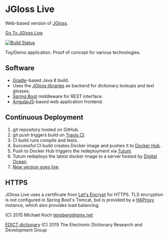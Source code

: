 JGloss Live
===========

Web-based version of [JGloss](http://jgloss.sf.net/).

<a href="https://jgloss.appname.space/">Go To JGloss Live</a>

[![Build Status](https://travis-ci.org/tensberg/jgloss-live.svg?branch=master)](https://travis-ci.org/tensberg/jgloss-live)

Toy/Demo application. Proof of concept for various technologies. 

Software
--------

* [Gradle](http://gradle.org/)-based Java 8 build.
* Uses the [JGloss libraries](https://github.com/tensberg/jgloss-mirror) as backend for dictionary lookups and text glosses.
* [Spring Boot](http://projects.spring.io/spring-boot/) middleware for REST interface.
* [AngularJS](https://angularjs.org/)-based web application frontend.

Continuous Deployment
---------------------

1. git repository hosted on GitHub.
2. git push triggers build on [Travis CI](https://travis-ci.org/tensberg/jgloss-live).
3. CI build runs compile and tests.
4. Successful CI build creates Docker image and pushes it to [Docker Hub](https://hub.docker.com/r/tensberg/jgloss-live/).
5. Push to Docker Hub triggers the redeployment via [Tutum](https://www.tutum.co/).
6. Tutum redeploys the latest docker image to a server hosted by [Digital Ocean](http://www.digitalocean.com/?refcode=dd0a97e9e286).
7. <a href="https://jgloss.appname.space/">New version goes live</a>.

HTTPS
-----

JGloss Live uses a certificate from <a href="https://letsencrypt.org/">Let's Encrypt</a> for HTTPS. TLS encryption is not configured in Spring Boot's Tomcat, but is provided by a <a href="http://www.haproxy.org/">HAProxy</a> instance, which also provides load balancing.

(C) 2015 Michael Koch <tensberg@gmx.net>

[EDICT dictionary](http://www.edrdg.org/jmdict/edict.html) (C) 2015 The Electronic Dictionary Research and Development Group